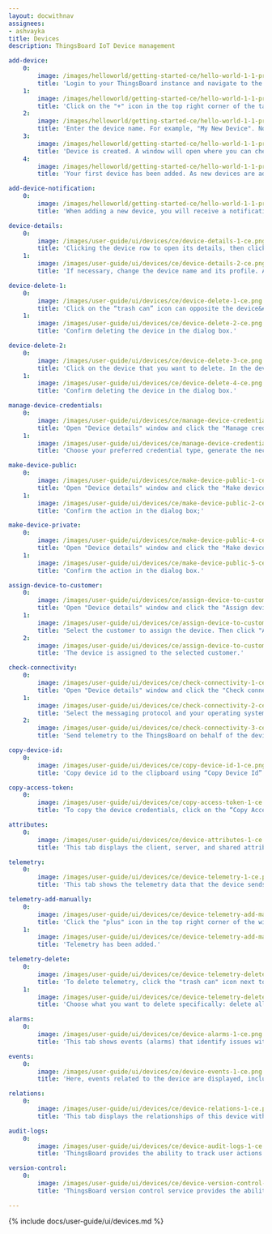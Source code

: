 ```yaml
---
layout: docwithnav
assignees:
- ashvayka
title: Devices
description: ThingsBoard IoT Device management

add-device:
    0:
        image: /images/helloworld/getting-started-ce/hello-world-1-1-provision-device-1-ce.png
        title: 'Login to your ThingsBoard instance and navigate to the "Entities" section. Then go to the "Devices" page;'
    1:
        image: /images/helloworld/getting-started-ce/hello-world-1-1-provision-device-2-ce.png
        title: 'Click on the "+" icon in the top right corner of the table and then select "Add new device";'
    2:
        image: /images/helloworld/getting-started-ce/hello-world-1-1-provision-device-3-ce.png
        title: 'Enter the device name. For example, "My New Device". No other changes are required at this time. Click "Add";'
    3:
        image: /images/helloworld/getting-started-ce/hello-world-1-1-provision-device-connectivity-1-ce.png
        title: 'Device is created. A window will open where you can check the device&#39;s connection to ThingsBoard. This step is optional. Let&#39;s close this window for now and return to checking the connection in the next step in more detail;'
    4:
        image: /images/helloworld/getting-started-ce/hello-world-1-1-provision-device-4-ce.png
        title: 'Your first device has been added. As new devices are added, they will be added to the top of the table, since the table sort devices using the time of the creation by default.'

add-device-notification:
    0:
        image: /images/helloworld/getting-started-ce/hello-world-1-1-provision-device-5-ce.png
        title: 'When adding a new device, you will receive a notification. You can view it by clicking on the "bell" icon in the top right corner.'

device-details:
    0:
        image: /images/user-guide/ui/devices/ce/device-details-1-ce.png
        title: 'Clicking the device row to open its details, then click the "pencil" icon in the upper right corner of the dialog;'
    1:
        image: /images/user-guide/ui/devices/ce/device-details-2-ce.png
        title: 'If necessary, change the device name and its profile. Also, you can input label and description, or check the "Is gateway" box. After editing, click the orange check mark to save all applied changes.'

device-delete-1:
    0:
        image: /images/user-guide/ui/devices/ce/device-delete-1-ce.png
        title: 'Click on the “trash can” icon can opposite the device&#39;s name you want to delete.'
    1:
        image: /images/user-guide/ui/devices/ce/device-delete-2-ce.png
        title: 'Confirm deleting the device in the dialog box.'

device-delete-2:
    0:
        image: /images/user-guide/ui/devices/ce/device-delete-3-ce.png
        title: 'Click on the device that you want to delete. In the device details window, click the "Delete device" button;'
    1:
        image: /images/user-guide/ui/devices/ce/device-delete-4-ce.png
        title: 'Confirm deleting the device in the dialog box.'

manage-device-credentials:
    0:
        image: /images/user-guide/ui/devices/ce/manage-device-credentials-1-ce.png
        title: 'Open "Device details" window and click the "Manage credentials" button;'
    1:
        image: /images/user-guide/ui/devices/ce/manage-device-credentials-2-ce.png
        title: 'Choose your preferred credential type, generate the necessary data in the fields, and click "Save".'

make-device-public:
    0:
        image: /images/user-guide/ui/devices/ce/make-device-public-1-ce.png
        title: 'Open "Device details" window and click the "Make device public" button;'
    1:
        image: /images/user-guide/ui/devices/ce/make-device-public-2-ce.png
        title: 'Confirm the action in the dialog box;'

make-device-private: 
    0:
        image: /images/user-guide/ui/devices/ce/make-device-public-4-ce.png
        title: 'Open "Device details" window and click the "Make device private" button;'
    1:
        image: /images/user-guide/ui/devices/ce/make-device-public-5-ce.png
        title: 'Confirm the action in the dialog box.'

assign-device-to-customer:
    0:
        image: /images/user-guide/ui/devices/ce/assign-device-to-customer-1-ce.png
        title: 'Open "Device details" window and click the "Assign device to customer" button;'
    1:
        image: /images/user-guide/ui/devices/ce/assign-device-to-customer-2-ce.png
        title: 'Select the customer to assign the device. Then click "Assign";'
    2:
        image: /images/user-guide/ui/devices/ce/assign-device-to-customer-3-ce.png
        title: 'The device is assigned to the selected customer.'

check-connectivity:
    0:
        image: /images/user-guide/ui/devices/ce/check-connectivity-1-ce.png
        title: 'Open "Device details" window and click the "Check connectivity" button;'
    1:
        image: /images/user-guide/ui/devices/ce/check-connectivity-2-ce.png
        title: 'Select the messaging protocol and your operating system, then copy the command;'
    2:
        image: /images/user-guide/ui/devices/ce/check-connectivity-3-ce.png
        title: 'Send telemetry to the ThingsBoard on behalf of the device by executing the command via terminal. The device state should be changed from "Inactive" to "Active" and you should see the published "temperature" readings.'

copy-device-id:
    0:
        image: /images/user-guide/ui/devices/ce/copy-device-id-1-ce.png
        title: 'Copy device id to the clipboard using “Copy Device Id” button.'

copy-access-token:
    0:
        image: /images/user-guide/ui/devices/ce/copy-access-token-1-ce.png
        title: 'To copy the device credentials, click on the “Copy Access Token” or “Copy MQTT Credentials” button (depending on your choice of device credentials type).'

attributes:
    0:
        image: /images/user-guide/ui/devices/ce/device-attributes-1-ce.png
        title: 'This tab displays the client, server, and shared attributes of the device. For example, serial number, model, firmware version.'

telemetry:
    0:
        image: /images/user-guide/ui/devices/ce/device-telemetry-1-ce.png
        title: 'This tab shows the telemetry data that the device sends in real-time, such as sensor readings, status, and other measurable variables.'

telemetry-add-manually:
    0:
        image: /images/user-guide/ui/devices/ce/device-telemetry-add-manually-1-ce.png
        title: 'Click the "plus" icon in the top right corner of the window. In the new window, enter the key name, select the value type, and enter the value. Click "Add" button.'
    1:
        image: /images/user-guide/ui/devices/ce/device-telemetry-add-manually-2-ce.png
        title: 'Telemetry has been added.'

telemetry-delete:
    0:
        image: /images/user-guide/ui/devices/ce/device-telemetry-delete-1-ce.png
        title: 'To delete telemetry, click the "trash can" icon next to the name of the telemetry key you want to delete;'
    1:
        image: /images/user-guide/ui/devices/ce/device-telemetry-delete-2-ce.png
        title: 'Choose what you want to delete specifically: delete all data, delete all data except latest value, delete latest value, delete all data for time period. Confirm the deletion by clicking the "Apply" button.'

alarms:
    0:
        image: /images/user-guide/ui/devices/ce/device-alarms-1-ce.png
        title: 'This tab shows events (alarms) that identify issues with your devices.'

events:
    0:
        image: /images/user-guide/ui/devices/ce/device-events-1-ce.png
        title: 'Here, events related to the device are displayed, including system logs, errors, warnings, and other important moments in the device&#39;s lifecycle.'

relations:
    0:
        image: /images/user-guide/ui/devices/ce/device-relations-1-ce.png
        title: 'This tab displays the relationships of this device with other devices, dashboards, assets, and other entities in the ThingsBoard system.'

audit-logs:
    0:
        image: /images/user-guide/ui/devices/ce/device-audit-logs-1-ce.png
        title: 'ThingsBoard provides the ability to track user actions in order to keep an audit log. It is possible to log user actions related to main entities: assets, devices, dashboard, rules, etc.'

version-control:
    0:
        image: /images/user-guide/ui/devices/ce/device-version-control-1-ce.png
        title: 'ThingsBoard version control service provides the ability to export and restore ThingsBoard Entities using Git.'

---
```


{% include docs/user-guide/ui/devices.md %}